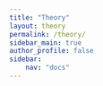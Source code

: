 ```yaml
---
title: "Theory"
layout: theory
permalink: /theory/
sidebar_main: true
author_profile: false
sidebar:
    nav: "docs"
---
```

